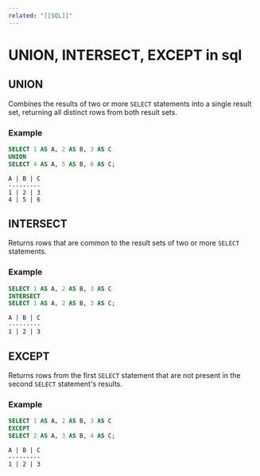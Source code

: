 ```yaml
---
related: "[[SQL]]"
---
```


# UNION, INTERSECT, EXCEPT in sql

## UNION

Combines the results of two or more `SELECT` statements into a single result
set, returning all distinct rows from both result sets.

### Example

```sql
SELECT 1 AS A, 2 AS B, 3 AS C
UNION
SELECT 4 AS A, 5 AS B, 6 AS C;
```

```
A | B | C
---------
1 | 2 | 3
4 | 5 | 6
```

## INTERSECT

Returns rows that are common to the result sets of two or more `SELECT`
statements.

### Example

```sql
SELECT 1 AS A, 2 AS B, 3 AS C
INTERSECT
SELECT 1 AS A, 2 AS B, 3 AS C;
```

```
A | B | C
---------
1 | 2 | 3
```

## EXCEPT

Returns rows from the first `SELECT` statement that are not present in the
second `SELECT` statement's results.

### Example

```sql
SELECT 1 AS A, 2 AS B, 3 AS C
EXCEPT
SELECT 2 AS A, 3 AS B, 4 AS C;
```

```
A | B | C
---------
1 | 2 | 3
```
